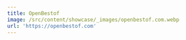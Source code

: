 ```yaml
---
title: OpenBestof
image: /src/content/showcase/_images/openbestof.com.webp
url: 'https://openbestof.com'
---
```


